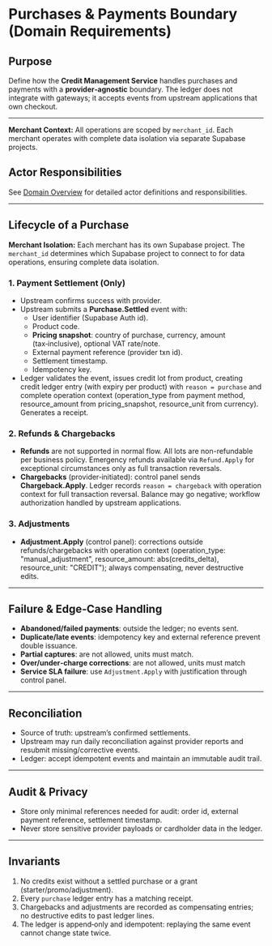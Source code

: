 # Purchases & Payments Boundary (Domain Requirements)

## Purpose
Define how the **Credit Management Service** handles purchases and payments with a **provider‑agnostic** boundary. The ledger does not integrate with gateways; it accepts events from upstream applications that own checkout.

---

**Merchant Context:** All operations are scoped by `merchant_id`. Each merchant operates with complete data isolation via separate Supabase projects.

## Actor Responsibilities
See [Domain Overview](knowledge/domain/00_domain_overview.md#roles--responsibilities) for detailed actor definitions and responsibilities.

---

## Lifecycle of a Purchase

**Merchant Isolation:** Each merchant has its own Supabase project. The `merchant_id` determines which Supabase project to connect to for data operations, ensuring complete data isolation.

### 1. Payment Settlement (Only)
- Upstream confirms success with provider.
- Upstream submits a **Purchase.Settled** event with:
  - User identifier (Supabase Auth id).
  - Product code.
  - **Pricing snapshot**: country of purchase, currency, amount (tax‑inclusive), optional VAT rate/note.
  - External payment reference (provider txn id).
  - Settlement timestamp.
  - Idempotency key.
- Ledger validates the event, issues credit lot from product, creating credit ledger entry (with expiry per product) with `reason = purchase` and complete operation context (operation_type from payment method, resource_amount from pricing_snapshot, resource_unit from currency). Generates a receipt.

### 2. Refunds & Chargebacks
- **Refunds** are not supported in normal flow. All lots are non-refundable per business policy. Emergency refunds available via `Refund.Apply` for exceptional circumstances only as full transaction reversals.
- **Chargebacks** (provider‑initiated): control panel sends **Chargeback.Apply**. Ledger records `reason = chargeback` with operation context for full transaction reversal. Balance may go negative; workflow authorization handled by upstream applications.

### 3. Adjustments
- **Adjustment.Apply** (control panel): corrections outside refunds/chargebacks with operation context (operation_type: "manual_adjustment", resource_amount: abs(credits_delta), resource_unit: "CREDIT"); always compensating, never destructive edits.

---

## Failure & Edge‑Case Handling
- **Abandoned/failed payments**: outside the ledger; no events sent.
- **Duplicate/late events**: idempotency key and external reference prevent double issuance.
- **Partial captures**: are not allowed, units must match.
- **Over/under‑charge corrections**: are not allowed, units must match
- **Service SLA failure**: use `Adjustment.Apply` with justification through control panel.

---

## Reconciliation
- Source of truth: upstream’s confirmed settlements.
- Upstream may run daily reconciliation against provider reports and resubmit missing/corrective events.
- Ledger: accept idempotent events and maintain an immutable audit trail.

---

## Audit & Privacy
- Store only minimal references needed for audit: order id, external payment reference, settlement timestamp.
- Never store sensitive provider payloads or cardholder data in the ledger.

---

## Invariants
1. No credits exist without a settled purchase or a grant (starter/promo/adjustment).
2. Every `purchase` ledger entry has a matching receipt.
3. Chargebacks and adjustments are recorded as compensating entries; no destructive edits to past ledger lines.
4. The ledger is append‑only and idempotent: replaying the same event cannot change state twice.
